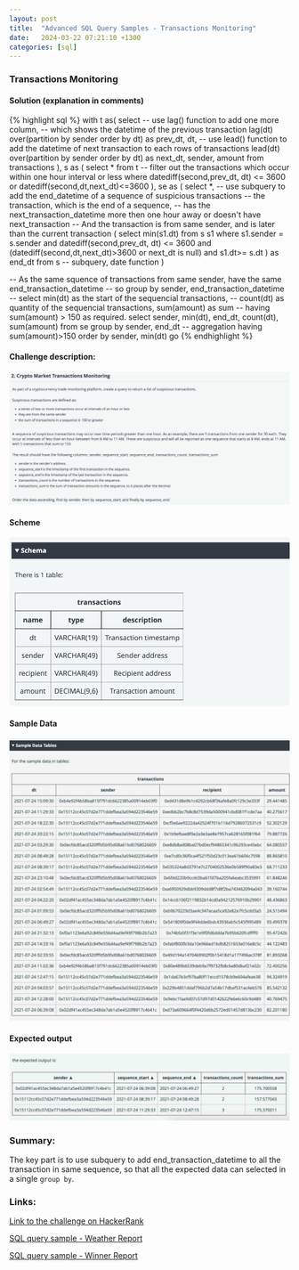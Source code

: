 ```yaml
---
layout: post
title:  "Advanced SQL Query Samples - Transactions Monitoring"
date:   2024-03-22 07:21:10 +1300
categories: [sql]
---
```

### Transactions Monitoring

#### Solution (explanation in comments)
{% highlight sql %}
with t as(
select 
    -- use lag() function to add one more column, 
    -- which shows the datetime of the previous transaction
    lag(dt) over(partition by sender order by dt) as prev_dt,
    dt,
    -- use lead() function to add the datetime of next transaction to each rows of transactions
    lead(dt) over(partition by sender order by dt) as next_dt,
    sender,
    amount
from transactions
),
s as (
select *
from t
-- filter out the transactions which occur within one hour interval or less
where datediff(second,prev_dt, dt) <= 3600 or datediff(second,dt,next_dt)<=3600
),
se as (
select 
    *,
    -- use subquery to add the end_datetime of a sequence of suspicious transactions
    -- the transaction, which is the end of a sequence, 
    -- has the next_transaction_datetime more then one hour away or doesn't have next_transaction
    -- And the transaction is from same sender, and is later than the current transaction
    (
        select min(s1.dt) 
        from s s1 
        where 
            s1.sender = s.sender 
            and datediff(second,prev_dt, dt) <= 3600 
            and (datediff(second,dt,next_dt)>3600 or next_dt is null) 
            and s1.dt>= s.dt
    ) as end_dt
from s -- subquery, date function
)

-- As the same squence of transactions from same sender, have the same end_transaction_datetime
-- so group by sender, end_transaction_datetime
-- select min(dt) as the start of the sequencial transactions, 
-- count(dt) as quantity of the sequencial transactions, sum(amount) as sum
-- having sum(amount) > 150 as required.
select sender, min(dt), end_dt, count(dt), sum(amount)
from se
group by sender, end_dt -- aggregation
having sum(amount)>150
order by sender, min(dt)
go
{% endhighlight %}


#### Challenge description:
![transaction monitoring challenge desctiption](/assets/sql-challenge/transactions-monitoring-challenge-description.jpg)

#### Scheme
![transaction monitoring scheme](/assets/sql-challenge/transactions-monitoring-scheme.png)

#### Sample Data
![transaction monitoring sample data](/assets/sql-challenge/transactions-monitoring-sample-data.jpg)

#### Expected output
![transaction monitoring expected output](/assets/sql-challenge/transactions-monitoring-expected-output.jpg)


### Summary:
The key part is to use subquery to add end_transaction_datetime to all the transaction in same sequence, so that all the expected data can selected in a single `group by`.


### Links:

[Link to the challenge on HackerRank](https://www.hackerrank.com/skills-verification/sql_advanced)

[SQL query sample - Weather Report](/sql/2024/03/21/advanced-sql-query-sample-weather-report.html)

[SQL query sample - Winner Report](/sql/2024/03/21/advanced-sql-query-sample-winner-report.html)